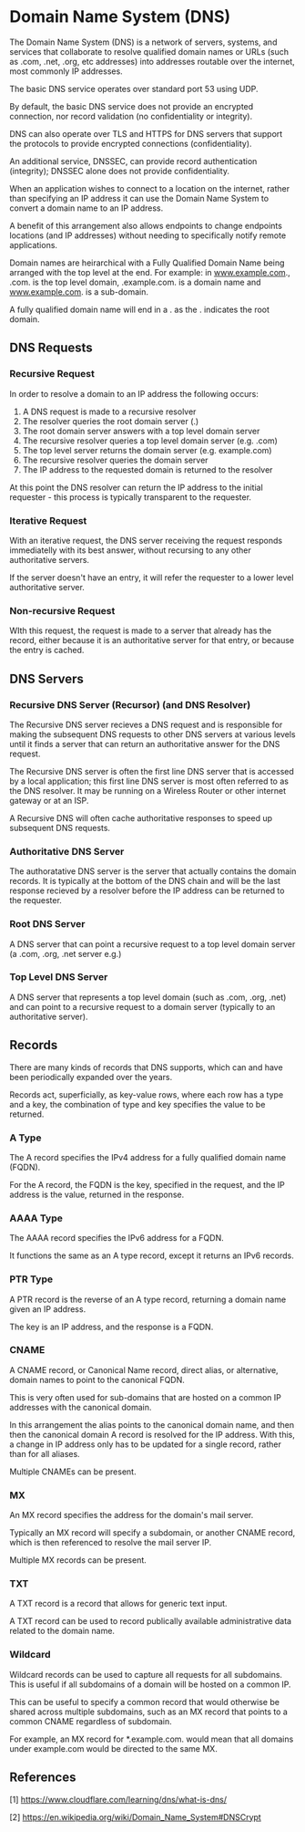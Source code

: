 # Domain Name System (DNS)

The Domain Name System (DNS) is a network of servers, systems, and services that collaborate to resolve qualified domain names or URLs (such as .com, .net, .org, etc addresses) into addresses routable over the internet, most commonly IP addresses.

The basic DNS service operates over standard port 53 using UDP.

By default, the basic DNS service does not provide an encrypted connection, nor record validation (no confidentiality or integrity).

DNS can also operate over TLS and HTTPS for DNS servers that support the protocols to provide encrypted connections (confidentiality).

An additional service, DNSSEC, can provide record authentication (integrity); DNSSEC alone does not provide confidentiality.

When an application wishes to connect to a location on the internet, rather than specifying an IP address it can use the Domain Name System to convert a domain name to an IP address.

A benefit of this arrangement also allows endpoints to change endpoints locations (and IP addresses) without needing to specifically notify remote applications.

Domain names are heirarchical with a Fully Qualified Domain Name being arranged with the top level at the end. For example: in www.example.com., .com. is the top level domain, .example.com. is a domain name and www.example.com. is a sub-domain.

A fully qualified domain name will end in a . as the . indicates the root domain.

## DNS Requests

### Recursive Request

In order to resolve a domain to an IP address the following occurs:
1. A DNS request is made to a recursive resolver
1. The resolver queries the root domain server (.)
1. The root domain server answers with a top level domain server
1. The recursive resolver queries a top level domain server (e.g. .com)
1. The top level server returns the domain server (e.g. example.com)
1. The recursive resolver queries the domain server
1. The IP address to the requested domain is returned to the resolver

At this point the DNS resolver can return the IP address to the initial requester - this process is typically transparent to the requester.

### Iterative Request

With an iterative request, the DNS server receiving the request responds immediatelly with its best answer, without recursing to any other authoritative servers.

If the server doesn't have an entry, it will refer the requester to a lower level authoritative server.

### Non-recursive Request

WIth this request, the request is made to a server that already has the record, either because it is an authoritative server for that entry, or because the entry is cached.

## DNS Servers

### Recursive DNS Server (Recursor) (and DNS Resolver)

The Recursive DNS server recieves a DNS request and is responsible for making the subsequent DNS requests to other DNS servers at various levels until it finds a server that can return an authoritative answer for the DNS request.

The Recursive DNS server is often the first line DNS server that is accessed by a local application; this first line DNS server is most often referred to as the DNS resolver. It may be running on a Wireless Router or other internet gateway or at an ISP.

A Recursive DNS will often cache authoritative responses to speed up subsequent DNS requests.

### Authoritative DNS Server

The authoratative DNS server is the server that actually contains the domain records. It is typically at the bottom of the DNS chain and will be the last response recieved by a resolver before the IP address can be returned to the requester.

### Root DNS Server

A DNS server that can point a recursive request to a top level domain server (a .com, .org, .net server e.g.)

### Top Level DNS Server

A DNS server that represents a top level domain (such as .com, .org, .net) and can point to a recursive request to a domain server (typically to an authoritative server).

## Records

There are many kinds of records that DNS supports, which can and have been periodically expanded over the years.

Records act, superficially, as key-value rows, where each row has a type and a key, the combination of type and key specifies the value to be returned.

### A Type

The A record specifies the IPv4 address for a fully qualified domain name (FQDN).

For the A record, the FQDN is the key, specified in the request, and the IP address is the value, returned in the response.

### AAAA Type

The AAAA record specifies the IPv6 address for a FQDN.

It functions the same as an A type record, except it returns an IPv6 records.

### PTR Type

A PTR record is the reverse of an A type record, returning a domain name given an IP address.

The key is an IP address, and the response is a FQDN.

### CNAME

A CNAME record, or Canonical Name record, direct alias, or alternative, domain names to point to the canonical FQDN.

This is very often used for sub-domains that are hosted on a common IP addresses with the canonical domain.

In this arrangement the alias points to the canonical domain name, and then then the canonical domain A record is resolved for the IP address. With this, a change in IP address only has to be updated for a single record, rather than for all aliases.

Multiple CNAMEs can be present.

### MX

An MX record specifies the address for the domain's mail server.

Typically an MX record will specify a subdomain, or another CNAME record, which is then referenced to resolve the mail server IP.

Multiple MX records can be present.

### TXT

A TXT record is a record that allows for generic text input.

A TXT record can be used to record publically available administrative data related to the domain name.

### Wildcard 

Wildcard records can be used to capture all requests for all subdomains. This is useful if all subdomains of a domain will be hosted on a common IP.

This can be useful to specify a common record that would otherwise be shared across multiple subdomains, such as an MX record that points to a common CNAME regardless of subdomain.

For example, an MX record for *.example.com. would mean that all domains under example.com would be directed to the same MX.

## References

[1] https://www.cloudflare.com/learning/dns/what-is-dns/

[2] https://en.wikipedia.org/wiki/Domain_Name_System#DNSCrypt